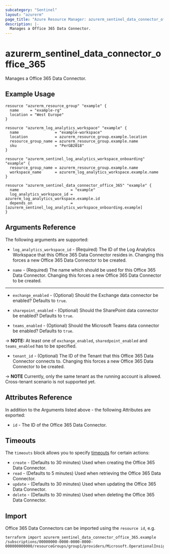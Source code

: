 ```yaml
---
subcategory: "Sentinel"
layout: "azurerm"
page_title: "Azure Resource Manager: azurerm_sentinel_data_connector_office_365"
description: |-
  Manages a Office 365 Data Connector.
---
```


# azurerm_sentinel_data_connector_office_365

Manages a Office 365 Data Connector.

## Example Usage

```hcl
resource "azurerm_resource_group" "example" {
  name     = "example-rg"
  location = "West Europe"
}

resource "azurerm_log_analytics_workspace" "example" {
  name                = "example-workspace"
  location            = azurerm_resource_group.example.location
  resource_group_name = azurerm_resource_group.example.name
  sku                 = "PerGB2018"
}

resource "azurerm_sentinel_log_analytics_workspace_onboarding" "example" {
  resource_group_name = azurerm_resource_group.example.name
  workspace_name      = azurerm_log_analytics_workspace.example.name
}

resource "azurerm_sentinel_data_connector_office_365" "example" {
  name                       = "example"
  log_analytics_workspace_id = azurerm_log_analytics_workspace.example.id
  depends_on                 = [azurerm_sentinel_log_analytics_workspace_onboarding.example]
}
```

## Arguments Reference

The following arguments are supported:

* `log_analytics_workspace_id` - (Required) The ID of the Log Analytics Workspace that this Office 365 Data Connector resides in. Changing this forces a new Office 365 Data Connector to be created.

* `name` - (Required) The name which should be used for this Office 365 Data Connector. Changing this forces a new Office 365 Data Connector to be created.

---

* `exchange_enabled` - (Optional) Should the Exchange data connector be enabled? Defaults to `true`.

* `sharepoint_enabled` - (Optional) Should the SharePoint data connector be enabled? Defaults to `true`.

* `teams_enabled` - (Optional) Should the Microsoft Teams data connector be enabled? Defaults to `true`.

-> **NOTE:** At least one of `exchange_enabled`, `sharedpoint_enabled` and `teams_enabled` has to be specified.

* `tenant_id` - (Optional) The ID of the Tenant that this Office 365 Data Connector connects to. Changing this forces a new Office 365 Data Connector to be created.

-> **NOTE** Currently, only the same tenant as the running account is allowed. Cross-tenant scenario is not supported yet.

## Attributes Reference

In addition to the Arguments listed above - the following Attributes are exported:

* `id` - The ID of the Office 365 Data Connector.

## Timeouts

The `timeouts` block allows you to specify [timeouts](https://www.terraform.io/language/resources/syntax#operation-timeouts) for certain actions:

* `create` - (Defaults to 30 minutes) Used when creating the Office 365 Data Connector.
* `read` - (Defaults to 5 minutes) Used when retrieving the Office 365 Data Connector.
* `update` - (Defaults to 30 minutes) Used when updating the Office 365 Data Connector.
* `delete` - (Defaults to 30 minutes) Used when deleting the Office 365 Data Connector.

## Import

Office 365 Data Connectors can be imported using the `resource id`, e.g.

```shell
terraform import azurerm_sentinel_data_connector_office_365.example /subscriptions/00000000-0000-0000-0000-000000000000/resourceGroups/group1/providers/Microsoft.OperationalInsights/workspaces/workspace1/providers/Microsoft.SecurityInsights/dataConnectors/dc1
```
